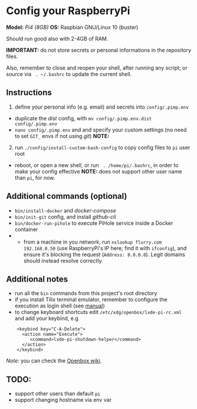 # Config your RaspberryPi

**Model:** *Pi4 (8GB)*
**OS:** Raspbian GNU/Linux 10 (buster)

Should run good also with 2-4GB of RAM.

**IMPORTANT:** do not store secrets or personal informations in the repository files.

Also, remember to close and reopen your shell, after running any script; or source via ` . ~/.bashrc` to update the current shell.

## Instructions

1. define your personal info (e.g. email) and secrets into `config/.pimp.env`
- duplicate the *dist* config, with `mv config/.pimp.env.dist config/.pimp.env`
- `nano config/.pimp.env` and and specify your custom settings (no need to set `GIT_` envs if not using *git*)
**NOTE:** 

2. run `./config/install-custom-bash-config` to copy config files to `pi` user root
- reboot, or open a new shell, or run ` . /home/pi/.bashrc`, in order to make your config effective
**NOTE:** does not support other user name than `pi`, for now.

## Additional commands (optional)

* `bin/install-docker` and *docker-compose*
* `bin/init-git` config, and install *github-cli*
* `bin/docker-run-pihole` to execute PiHole service inside a Docker container
* * from a machine in you network, run `nslookup flurry.com 192.168.0.50` (use RaspberryPi's IP here; find it with `ifconfig`), and ensure it's blocking the request (`Address: 0.0.0.0`). Legit domains should instead resolve correctly.

## Additional notes

* run all the `bin` commands from this project's root directory
* if you install Tilix terminal emulator, remember to configure the execution as login shell (see [manual](https://gnunn1.github.io/tilix-web/manual/vteconfig/#2-or-use-a-login-shell))
* to change keyboard shortcuts edit `/etc/xdg/openbox/lxde-pi-rc.xml` and add your keybind, e.g
```
    <keybind key="C-A-Delete">
      <action name="Execute">
         <command>lxde-pi-shutdown-helper</command>
      </action>
    </keybind>

```
*Note:* you can check the [Openbox wiki](http://openbox.org/wiki/Help:Bindings).

## TODO:

* support other users than default `pi`
* support changing hostname via env var


